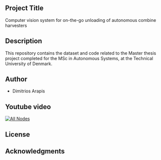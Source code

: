 ## Project Title

Computer vision system for on-the-go unloading of autonomous combine harvesters

## Description

This repository contains the dataset and code related to the Master thesis project completed for the MSc in Autonomous Systems, at the Technical University of Denmark.  

## Author

* Dimitrios Arapis

## Youtube video

[![All Nodes](http://img.youtube.com/vi/vxlJEtF77CI/0.jpg)](https://youtu.be/vxlJEtF77CI "All Nodes")

## License

## Acknowledgments
